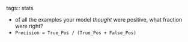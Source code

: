 tags:: stats

- of all the examples your model _thought_ were positive, what fraction were right?
- `Precision = True_Pos / (True_Pos + False_Pos)`